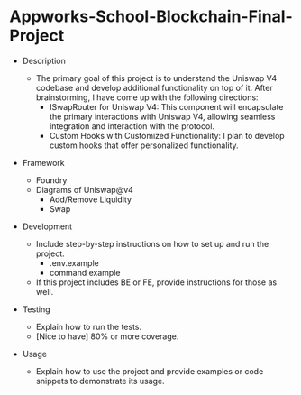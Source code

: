 # Appworks-School-Blockchain-Final-Project
- Description
    - The primary goal of this project is to understand the Uniswap V4 codebase and develop additional functionality on top of it. After brainstorming, I have come up with the following directions:
        - ISwapRouter for Uniswap V4: This component will encapsulate the primary interactions with Uniswap V4, allowing seamless integration and interaction with the protocol.
        - Custom Hooks with Customized Functionality: I plan to develop custom hooks that offer personalized functionality.

- Framework
    - Foundry
    - Diagrams of Uniswap@v4
        - Add/Remove Liquidity
        - Swap

- Development
    - Include step-by-step instructions on how to set up and run the project.
        - .env.example
        - command example
    - If this project includes BE or FE, provide instructions for those as well.

- Testing
    - Explain how to run the tests.
    - [Nice to have] 80% or more coverage.

- Usage
    - Explain how to use the project and provide examples or code snippets to demonstrate its usage.
